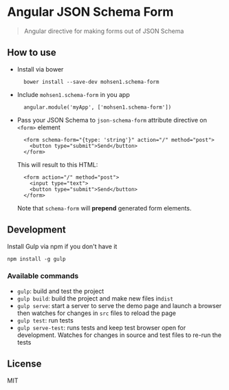 # Angular JSON Schema Form

> Angular directive for making forms out of JSON Schema

## How to use

* Install via bower
  
  ```
    bower install --save-dev mohsen1.schema-form
  ```
* Include `mohsen1.schema-form` in you app

  ```
    angular.module('myApp', ['mohsen1.schema-form'])
  ```
* Pass your JSON Schema to `json-schema-form` attribute directive on `<form>` element

  ```
    <form schema-form="{type: 'string'}" action="/" method="post">
      <button type="submit">Send</button>
    </form>
  ```
  This will result to this HTML:
  ```
    <form action="/" method="post">
      <input type="text">
      <button type="submit">Send</button>
    </form>
  ```
  
  Note that `schema-form` will **prepend** generated form elements.

## Development

Install Gulp via npm if you don't have it

```shell
npm install -g gulp
```

### Available commands

* `gulp`: build and test the project
* `gulp build`: build the project and make new files in`dist`
* `gulp serve`: start a server to serve the demo page and launch a browser then watches for changes in `src` files to reload the page
* `gulp test`: run tests
* `gulp serve-test`: runs tests and keep test browser open for development. Watches for changes in source and test files to re-run the tests

## License
MIT
